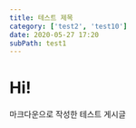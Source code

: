 ```yaml
---
title: 테스트 제목
category: ['test2', 'test10']
date: 2020-05-27 17:20
subPath: test1
---
```


# Hi!

마크다운으로 작성한 테스트 게시글
